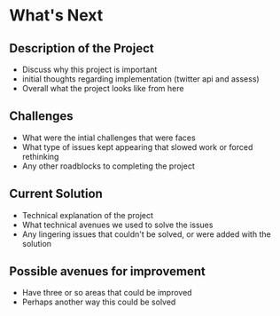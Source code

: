 # What's Next

## Description of the Project
  - Discuss why this project is important
  - initial thoughts regarding implementation (twitter api and assess)
  - Overall what the project looks like from here
  
## Challenges
 - What were the intial challenges that were faces
 - What type of issues kept appearing that slowed work or forced rethinking
 - Any other roadblocks to completing the project
 
## Current Solution
  - Technical explanation of the project
  - What technical avenues we used to solve the issues
  - Any lingering issues that couldn't be solved, or were added with the solution
  
## Possible avenues for improvement
  - Have three or so areas that could be improved
  - Perhaps another way this could be solved
